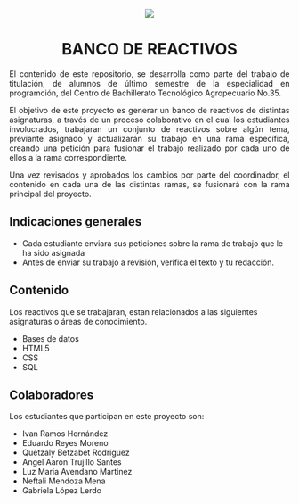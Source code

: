 <p align="center"> <img src="http://cbta35.edu.mx/jcmartinez/avatar-firma.jpg"/> </p> 

<h1 align="center">BANCO DE REACTIVOS</h1>

<p align="justify">El contenido de este repositorio, se desarrolla como parte del trabajo de titulación, de alumnos de último semestre de la especialidad en programción, del Centro de Bachillerato Tecnológico Agropecuario No.35.</p>

<p align="justify">El objetivo de este proyecto es generar un banco de reactivos de distintas asignaturas, a través de un proceso colaborativo en el cual los estudiantes involucrados, trabajaran un conjunto de reactivos sobre algún tema, previante asignado y actualizarán su trabajo en una rama específica, creando una petición para fusionar el trabajo realizado por cada uno de ellos a la rama correspondiente.</p>

<p align="justify">Una vez revisados y aprobados los cambios por parte del coordinador, el contenido en cada una de las distintas ramas, se fusionará con la rama principal del proyecto.</p>

## Indicaciones generales

- Cada estudiante enviara sus peticiones sobre la rama de trabajo que le ha sido asignada
- Antes de enviar su trabajo a revisión, verifica el texto y tu redacción.  

## Contenido

Los reactivos que se trabajaran, estan relacionados a las siguientes asignaturas o áreas de conocimiento.

 - Bases de datos
 - HTML5
 - CSS
 - SQL

## Colaboradores

Los estudiantes que participan en este proyecto son:

 - Ivan Ramos Hernández
 - Eduardo Reyes Moreno
 - Quetzaly Betzabet Rodriguez
 - Angel Aaron Trujillo Santes
 - Luz Maria Avendano Martinez
 - Neftali Mendoza Mena
 - Gabriela López Lerdo
